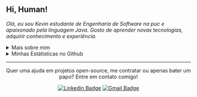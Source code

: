 <!--
![Imagem topo](./.github/assets/images/topo.png)
-->

<h2 align="left">
  Hi, Human!
</h2>

<p align="left">
  <em>
      Olá, eu sou Kevin estudante de Engenharia de Software na puc e apaixonado pela linguagem Java. Gosto de aprender novas tecnologias, adquirir conhecimento e experiência.
  </em>
<p/>

<details>
  <summary>Mais sobre mim</summary>
  <ul>
    <li>🎓 Engenharia de Sofware | PUC </li>
    <li>📚 Estudando Dev. Java EE | Algoritmos | Matemática | Inglês | Engenharia | </li>
  </ul>
</details>

<details>
  <summary>Minhas Estátisticas no Github</summary>
  <p>
    <img src="https://github-readme-stats.vercel.app/api/top-langs?locale=pt-br&username=Kevin-Silva-Dev&theme=radical" alt="Techs utilizadas nos projetos" />
    <img src="https://github-readme-stats.vercel.app/api?locale=pt-br&username=Kevin-Silva-Dev&theme=radical&show_icons=true&include_all_commits=true" alt="Estátisticas Gerais" />
  </p>
</details>

<hr/>

<p align="center">
  Quer uma ajuda em projetos open-source, me contratar ou apenas bater um papo? Entre em contato comigo!
<p/>

<div align="center">

 [![Linkedin Badge](https://img.shields.io/badge/-Kevin%20Silva-4000FF?logo=Linkedin&logoColor=white)](https://www.linkedin.com/in/kevin-dev-java/)
  [![Gmail Badge](https://img.shields.io/badge/-kivim2018@gmail.com-4000FF?logo=Gmail&logoColor=white)](mailto:kivim2018@gmail.com)
  
</div>

<!--
![Imagem Rodape](./.github/assets/images/rodape.png)
-->
